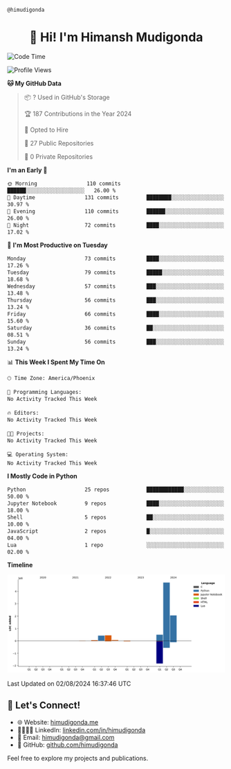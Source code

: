 ```@himudigonda```
<h1 style="text-align: center;"> 👋 Hi! I'm Himansh Mudigonda </h1> 

<!--START_SECTION:waka-->
![Code Time](http://img.shields.io/badge/Code%20Time-0%20secs-blue)

![Profile Views](http://img.shields.io/badge/Profile%20Views-19-blue)

**🐱 My GitHub Data** 

> 📦 ? Used in GitHub's Storage 
 > 
> 🏆 187 Contributions in the Year 2024
 > 
> 💼 Opted to Hire
 > 
> 📜 27 Public Repositories 
 > 
> 🔑 0 Private Repositories 
 > 
**I'm an Early 🐤** 

```text
🌞 Morning                110 commits         ██████░░░░░░░░░░░░░░░░░░░   26.00 % 
🌆 Daytime                131 commits         ████████░░░░░░░░░░░░░░░░░   30.97 % 
🌃 Evening                110 commits         ██████░░░░░░░░░░░░░░░░░░░   26.00 % 
🌙 Night                  72 commits          ████░░░░░░░░░░░░░░░░░░░░░   17.02 % 
```
📅 **I'm Most Productive on Tuesday** 

```text
Monday                   73 commits          ████░░░░░░░░░░░░░░░░░░░░░   17.26 % 
Tuesday                  79 commits          █████░░░░░░░░░░░░░░░░░░░░   18.68 % 
Wednesday                57 commits          ███░░░░░░░░░░░░░░░░░░░░░░   13.48 % 
Thursday                 56 commits          ███░░░░░░░░░░░░░░░░░░░░░░   13.24 % 
Friday                   66 commits          ████░░░░░░░░░░░░░░░░░░░░░   15.60 % 
Saturday                 36 commits          ██░░░░░░░░░░░░░░░░░░░░░░░   08.51 % 
Sunday                   56 commits          ███░░░░░░░░░░░░░░░░░░░░░░   13.24 % 
```


📊 **This Week I Spent My Time On** 

```text
🕑︎ Time Zone: America/Phoenix

💬 Programming Languages: 
No Activity Tracked This Week

🔥 Editors: 
No Activity Tracked This Week

🐱‍💻 Projects: 
No Activity Tracked This Week

💻 Operating System: 
No Activity Tracked This Week
```

**I Mostly Code in Python** 

```text
Python                   25 repos            ████████████░░░░░░░░░░░░░   50.00 % 
Jupyter Notebook         9 repos             ████░░░░░░░░░░░░░░░░░░░░░   18.00 % 
Shell                    5 repos             ██░░░░░░░░░░░░░░░░░░░░░░░   10.00 % 
JavaScript               2 repos             █░░░░░░░░░░░░░░░░░░░░░░░░   04.00 % 
Lua                      1 repo              ░░░░░░░░░░░░░░░░░░░░░░░░░   02.00 % 
```



**Timeline**

![Lines of Code chart](https://raw.githubusercontent.com/himudigonda/himudigonda/master/assets/bar_graph.png)


 Last Updated on 02/08/2024 16:37:46 UTC
<!--END_SECTION:waka-->

## 🔗 Let's Connect!

- 🌐 Website: [himudigonda.me](https://himudigonda.me)
- 🫱🏽‍🫲🏻 LinkedIn: [linkedin.com/in/himudigonda](https://www.linkedin.com/in/himudigonda)
- 📧 Email: [himudigonda@gmail.com](mailto:himudigonda@gmail.com)
- 🐙 GitHub: [github.com/himudigonda](https://www.github.com/himudigonda)

Feel free to explore my projects and publications.
